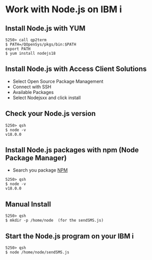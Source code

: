# Work with Node.js on IBM i

## Install Node.js with YUM
```
5250> call qp2term
$ PATH=/QOpenSys/pkgs/bin:$PATH 
export PATH                   
$ yum install nodejs18
```

## Install Node.js with Access Client Solutions
* Select Open Source Package Management
* Connect with SSH
* Available Packages
* Select Nodejsxx and click install

## Check your Node.js version
```
5250> qsh 
$ node -v
v18.0.0   
```
## Install Node.js packages with npm (Node Package Manager)

* Search you package [NPM](https://www.npmjs.com/)
```
5250> qsh 
$ node -v
v18.0.0   
```

## Manual Install
```
5250> qsh
$ mkdir -p /home/node  (for the sendSMS.js)
```
## Start the Node.js program on your IBM i
```
5250> qsh
$ node /home/node/sendSMS.js
